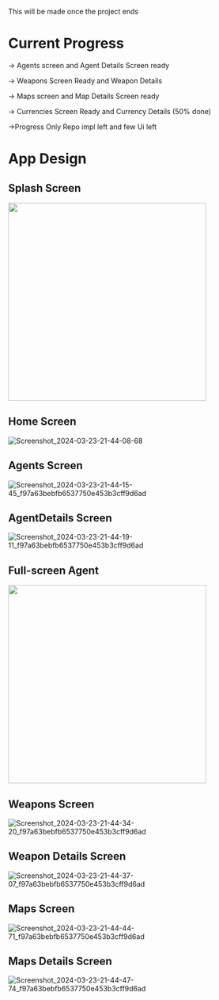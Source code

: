 This will be made once the project ends 

# Current Progress
-> Agents screen and Agent Details Screen ready


-> Weapons Screen Ready and Weapon Details 


-> Maps screen and Map Details Screen ready


-> Currencies Screen Ready and Currency Details (50% done)


->Progress Only Repo impl left and few Ui left

# App Design

## Splash Screen 

<img src ="https://github.com/jasi381/ValoIntel/assets/60892009/9f22849e-f045-4803-87c6-3e20d32af716/Screenshot_2024-03-23-21-43-59-51_f97a63bebfb6537750e453b3cff9d6ad.png" width ="400" >


## Home Screen
![Screenshot_2024-03-23-21-44-08-68](https://github.com/jasi381/ValoIntel/assets/60892009/5629aece-c96d-46f9-844a-b1824816f89f)



## Agents Screen

![Screenshot_2024-03-23-21-44-15-45_f97a63bebfb6537750e453b3cff9d6ad](https://github.com/jasi381/ValoIntel/assets/60892009/fef09dd3-cfae-4020-a175-5dc5d65b313f)



## AgentDetails Screen

![Screenshot_2024-03-23-21-44-19-11_f97a63bebfb6537750e453b3cff9d6ad](https://github.com/jasi381/ValoIntel/assets/60892009/50595111-421d-4def-a32b-59aaa0e5413d)


## Full-screen Agent

<img src="https://github.com/jasi381/ValoIntel/assets/60892009/01992a7f-d39e-49f8-bc21-bb7913589166/Screenshot_2024-03-23-21-44-25-09_f97a63bebfb6537750e453b3cff9d6ad.png" width="400">



## Weapons Screen

![Screenshot_2024-03-23-21-44-34-20_f97a63bebfb6537750e453b3cff9d6ad](https://github.com/jasi381/ValoIntel/assets/60892009/761293e6-9a6e-41ba-a842-00e85af72d0d)


## Weapon Details Screen

![Screenshot_2024-03-23-21-44-37-07_f97a63bebfb6537750e453b3cff9d6ad](https://github.com/jasi381/ValoIntel/assets/60892009/e7b91b8c-44e2-4ea0-8e03-add0fb4fa838)


## Maps Screen

![Screenshot_2024-03-23-21-44-44-71_f97a63bebfb6537750e453b3cff9d6ad](https://github.com/jasi381/ValoIntel/assets/60892009/49869685-f9b2-4691-b178-41282291990f)


## Maps Details Screen

![Screenshot_2024-03-23-21-44-47-74_f97a63bebfb6537750e453b3cff9d6ad](https://github.com/jasi381/ValoIntel/assets/60892009/076f5a62-97d9-4a1f-9c62-86cd6658541e)
